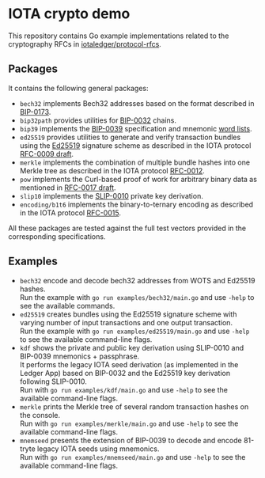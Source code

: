 # IOTA crypto demo
This repository contains Go example implementations related to the cryptography RFCs in [iotaledger/protocol-rfcs](https://github.com/iotaledger/protocol-rfcs).

## Packages
It contains the following general packages:
- `bech32` implements Bech32 addresses based on the format described in [BIP-0173](https://github.com/bitcoin/bips/blob/master/bip-0173.mediawiki). 
- `bip32path` provides utilities for [BIP-0032](https://github.com/bitcoin/bips/blob/master/bip-0032.mediawiki) chains.
- `bip39` implements the [BIP-0039](https://github.com/bitcoin/bips/blob/master/bip-0039.mediawiki) specification and mnemonic [word lists](https://github.com/bitcoin/bips/blob/master/bip-0039/bip-0039-wordlists.md).
- `ed25519` provides utilities to generate and verify transaction bundles using the [Ed25519](https://ed25519.cr.yp.to/) signature scheme as described in the IOTA protocol [RFC-0009 draft](https://github.com/iotaledger/protocol-rfcs/pull/9).
- `merkle` implements the combination of multiple bundle hashes into one Merkle tree as described in the IOTA protocol [RFC-0012](https://github.com/iotaledger/protocol-rfcs/blob/master/text/0012-milestone-merkle-validation/0012-milestone-merkle-validation.md).
- `pow` implements the Curl-based proof of work for arbitrary binary data as mentioned in [RFC-0017 draft](https://github.com/iotaledger/protocol-rfcs/pull/17).
- `slip10` implements the [SLIP-0010](https://github.com/satoshilabs/slips/blob/master/slip-0010.md) private key derivation.
- `encoding/b1t6` implements the binary-to-ternary encoding as described in the IOTA protocol [RFC-0015](https://github.com/iotaledger/protocol-rfcs/blob/master/text/0015-binary-to-ternary-encoding/0015-binary-to-ternary-encoding.md).

All these packages are tested against the full test vectors provided in the corresponding specifications.

## Examples
- `bech32` encode and decode bech32 addresses from WOTS and Ed25519 hashes.<br>
Run the example with `go run examples/bech32/main.go` and use `-help` to see the available commands.
- `ed25519` creates bundles using the Ed25519 signature scheme with varying number of input transactions and one output transaction.<br>
Run the example with `go run examples/ed25519/main.go` and use `-help` to see the available command-line flags.
- `kdf` shows the private and public key derivation using SLIP-0010 and BIP-0039 mnemonics + passphrase.<br>
It performs the legacy IOTA seed derivation (as implemented in the Ledger App) based on BIP-0032 and the Ed25519 key derivation following SLIP-0010.<br>
Run with `go run examples/kdf/main.go` and use `-help` to see the available command-line flags.
- `merkle` prints the Merkle tree of several random transaction hashes on the console.<br>
Run with `go run examples/merkle/main.go` and use `-help` to see the available command-line flags.
- `mnemseed` presents the extension of BIP-0039 to decode and encode 81-tryte legacy IOTA seeds using mnemonics.<br>
Run with `go run examples/mnemseed/main.go` and use `-help` to see the available command-line flags.
